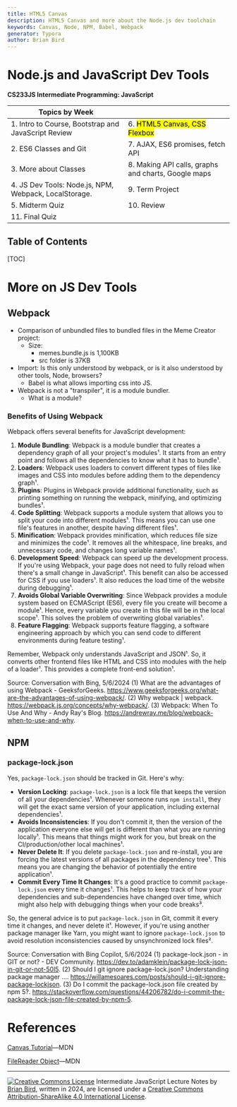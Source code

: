 ```yaml
---
title: HTML5 Canvas
description: HTML5 Canvas and more about the Node.js dev toolchain
keywords: Canvas, Node, NPM, Babel, Webpack
generator: Typora
author: Brian Bird
---
```


<h1>Node.js and JavaScript Dev Tools</h1>

**CS233JS Intermediate Programming: JavaScript**

| Topics by Week                                        |                                                     |
| ----------------------------------------------------- | --------------------------------------------------- |
| 1. Intro to Course, Bootstrap and JavaScript Review   | 6. <mark>HTML5 Canvas, CSS Flexbox</mark>           |
| 2. ES6 Classes and Git                                | 7. AJAX, ES6 promises, fetch API                    |
| 3. More about Classes                                 | 8. Making API calls, graphs and charts, Google maps |
| 4. JS Dev Tools: Node.js, NPM, Webpack, LocalStorage. | 9. Term Project                                     |
| 5. Midterm Quiz                                       | 10. Review                                          |
| 11. Final Quiz                                        |                                                     |



<h2>Table of Contents</h2>

[TOC]

# More on JS Dev Tools

## Webpack

- Comparison of unbundled files to bundled files in the Meme Creator project:
  - Size: 
    - memes.bundle.js is 1,100KB
    - src folder is 37KB
- Import: Is this only understood by webpack, or is it also understood by other tools, Node, browsers?
  - Babel is what allows importing css into JS.
- Webpack is not a "transpiler", it is a module bundler.
  - What is a module?

### Benefits of Using Webpack

Webpack offers several benefits for JavaScript development:

1. **Module Bundling**: Webpack is a module bundler that creates a dependency graph of all your project's modules¹. It starts from an entry point and follows all the dependencies to know what it has to bundle¹.
2. **Loaders**: Webpack uses loaders to convert different types of files like images and CSS into modules before adding them to the dependency graph¹.
3. **Plugins**: Plugins in Webpack provide additional functionality, such as printing something on running the webpack, minifying, and optimizing bundles¹.
4. **Code Splitting**: Webpack supports a module system that allows you to split your code into different modules¹. This means you can use one file's features in another, despite having different files¹.
5. **Minification**: Webpack provides minification, which reduces file size and minimizes the code¹. It removes all the whitespace, line breaks, and unnecessary code, and changes long variable names¹.
6. **Development Speed**: Webpack can speed up the development process. If you're using Webpack, your page does not need to fully reload when there's a small change in JavaScript¹. This benefit can also be accessed for CSS if you use loaders¹. It also reduces the load time of the website during debugging¹.
7. **Avoids Global Variable Overwriting**: Since Webpack provides a module system based on ECMAScript (ES6), every file you create will become a module¹. Hence, every variable you create in this file will be in the local scope¹. This solves the problem of overwriting global variables¹.
8. **Feature Flagging**: Webpack supports feature flagging, a software engineering approach by which you can send code to different environments during feature testing¹.

Remember, Webpack only understands JavaScript and JSON¹. So, it converts other frontend files like HTML and CSS into modules with the help of a loader¹. This provides a complete front-end solution¹.

Source: Conversation with Bing, 5/6/2024
(1) What are the advantages of using Webpack - GeeksforGeeks. https://www.geeksforgeeks.org/what-are-the-advantages-of-using-webpack/.
(2) Why webpack | webpack. https://webpack.js.org/concepts/why-webpack/.
(3) Webpack: When To Use And Why - Andy Ray's Blog. https://andrewray.me/blog/webpack-when-to-use-and-why.

## NPM

### package-lock.json

Yes, `package-lock.json` should be tracked in Git. Here's why:

- **Version Locking**: `package-lock.json` is a lock file that keeps the version of all your dependencies¹. Whenever someone runs `npm install`, they will get the exact same version of your application, including external dependencies¹.
- **Avoids Inconsistencies**: If you don't commit it, then the version of the application everyone else will get is different than what you are running locally¹. This means that things might work for you, but break on the CI/production/other local machines¹.
- **Never Delete It**: If you delete `package-lock.json` and re-install, you are forcing the latest versions of all packages in the dependency tree¹. This means you are changing the behavior of potentially the entire application¹.
- **Commit Every Time It Changes**: It's a good practice to commit `package-lock.json` every time it changes¹. This helps to keep track of how your dependencies and sub-dependencies have changed over time, which might also help with debugging things when your code breaks³.

So, the general advice is to put `package-lock.json` in Git, commit it every time it changes, and never delete it¹. However, if you're using another package manager like Yarn, you might want to ignore `package-lock.json` to avoid resolution inconsistencies caused by unsynchronized lock files².

Source: Conversation with Bing Copilot, 5/6/2024
(1) package-lock.json - in GIT or not? - DEV Community. https://dev.to/adamklein/package-lock-json-in-git-or-not-50l5.
(2) Should I git ignore package-lock.json? Understanding package manager .... https://willamesoares.com/posts/should-i-git-ignore-package-lockjson.
(3) Do I commit the package-lock.json file created by npm 5?. https://stackoverflow.com/questions/44206782/do-i-commit-the-package-lock-json-file-created-by-npm-5.





# References

[Canvas Tutorial](https://developer.mozilla.org/en-US/docs/Web/API/Canvas_API/Tutorial)&mdash;MDN

[FileReader Object](https://developer.mozilla.org/en-US/docs/Web/API/FileReader)&mdash;MDN



[^1]: 

---

[![Creative Commons License](https://i.creativecommons.org/l/by-sa/4.0/88x31.png)](http://creativecommons.org/licenses/by-sa/4.0/) Intermediate JavaScript Lecture Notes by [Brian Bird](https://profbird.dev), written in <time>2024</time>, are licensed under a [Creative Commons Attribution-ShareAlike 4.0 International License](http://creativecommons.org/licenses/by-sa/4.0/). 